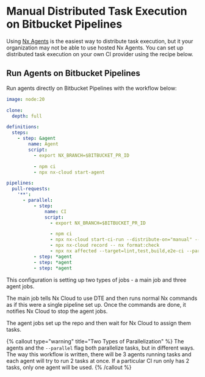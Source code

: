 # Manual Distributed Task Execution on Bitbucket Pipelines

Using [Nx Agents](/ci/features/distribute-task-execution) is the easiest way to distribute task execution, but it your organization may not be able to use hosted Nx Agents. You can set up distributed task execution on your own CI provider using the recipe below.

## Run Agents on Bitbucket Pipelines

Run agents directly on Bitbucket Pipelines with the workflow below:

```yaml {% fileName="bitbucket-pipelines.yml" %}
image: node:20

clone:
  depth: full

definitions:
  steps:
    - step: &agent
        name: Agent
        script:
          - export NX_BRANCH=$BITBUCKET_PR_ID

          - npm ci
          - npx nx-cloud start-agent

pipelines:
  pull-requests:
    '**':
      - parallel:
          - step:
              name: CI
              script:
                - export NX_BRANCH=$BITBUCKET_PR_ID

                - npm ci
                - npx nx-cloud start-ci-run --distribute-on="manual" --stop-agents-after="e2e-ci"
                - npx nx-cloud record -- nx format:check
                - npx nx affected --target=lint,test,build,e2e-ci --parallel=2
          - step: *agent
          - step: *agent
          - step: *agent
```

This configuration is setting up two types of jobs - a main job and three agent jobs.

The main job tells Nx Cloud to use DTE and then runs normal Nx commands as if this were a single pipeline set up. Once the commands are done, it notifies Nx Cloud to stop the agent jobs.

The agent jobs set up the repo and then wait for Nx Cloud to assign them tasks.

{% callout type="warning" title="Two Types of Parallelization" %}
The agents and the `--parallel` flag both parallelize tasks, but in different ways. The way this workflow is written, there will be 3 agents running tasks and each agent will try to run 2 tasks at once. If a particular CI run only has 2 tasks, only one agent will be used.
{% /callout %}
